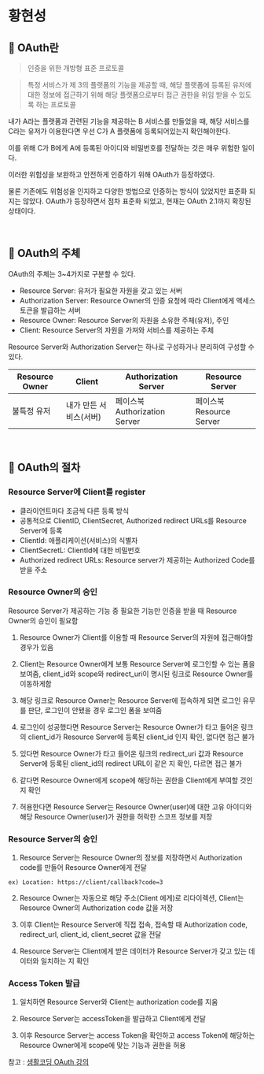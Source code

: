 # 황현성

## 🍏 OAuth란

> 인증을 위한 개방형 표준 프로토콜

> 특정 서비스가 제 3의 플랫폼의 기능을 제공할 때, 해당 플랫폼에 등록된 유저에 대한 정보에 접근하기 위해 해당 플랫폼으로부터 접근 권한을 위임 받을 수 있도록 하는 프로토콜

내가 A라는 플랫폼과 관련된 기능을 제공하는 B 서비스를 만들었을 때, 해당 서비스를 C라는 유저가 이용한다면 우선 C가 A 플랫폼에 등록되어있는지 확인해야한다.

이를 위해 C가 B에게 A에 등록된 아이디와 비밀번호를 전달하는 것은 매우 위험한 일이다.

이러한 위험성을 보완하고 안전하게 인증하기 위해 OAuth가 등장하였다. 

물론 기존에도 위험성을 인지하고 다양한 방법으로 인증하는 방식이 있었지만 표준화 되지는 않았다. OAuth가 등장하면서 점차 표준화 되었고, 현재는 OAuth 2.1까지 확장된 상태이다.

<br />

## 🍊 OAuth의 주체

OAuth의 주체는 3~4가지로 구분할 수 있다.

- Resource Server: 유저가 필요한 자원을 갖고 있는 서버
- Authorization Server: Resource Owner의 인증 요청에 따라 Client에게 액세스 토큰을 발급하는 서버
- Resource Owner: Resource Server의 자원을 소유한 주체(유저), 주인
- Client: Resource Server의 자원을 가져와 서비스를 제공하는 주체

Resource Server와 Authorization Server는 하나로 구성하거나 분리하여 구성할 수 있다.



|Resource Owner|Client|Authorization Server|Resource Server|
|---|---|---|---|
|불특정 유저|내가 만든 서비스(서버)|페이스북 Authorization Server|페이스북 Resource Server|

<br />

## 🍋 OAuth의 절차

### Resource Server에 Client를 register

- 클라이언트마다 조금씩 다른 등록 방식
- 공통적으로 ClientID, ClientSecret, Authorized redirect URLs를 Resource Server에 등록
- ClientId: 애플리케이션(서비스)의 식별자
- ClientSecretL: ClientId에 대한 비밀번호
- Authorized redirect URLs: Resource server가 제공하는 Authorized Code를 받을 주소

### Resource Owner의 승인

Resource Server가 제공하는 기능 중 필요한 기능만 인증을 받을 때 Resource Owner의 승인이 필요함

1. Resource Owner가 Client를 이용할 때 Resource Server의 자원에 접근해야할 경우가 있음

2. Client는 Resource Owner에게 보통 Resource Server에 로그인할 수 있는 폼을 보여줌, client_id와 scope와 redirect_uri이 명시된 링크로 Resource Owner를 이동하게함

3. 해당 링크로 Resource Owner는 Resource Server에 접속하게 되면 로그인 유무를 판단, 로그인이 안됐을 경우 로그인 폼을 보여줌

4. 로그인이 성공했다면 Resource Server는 Resource Owner가 타고 들어온 링크의 client_id가 Resource Server에 등록된 client_id 인지 확인, 없다면 접근 불가

5. 있다면 Resource Owner가 타고 들어온 링크의 redirect_uri 값과 Resource Server에 등록된 client_id의 redirect URL이 같은 지 확인, 다르면 접근 불가

6. 같다면 Resource Owner에게 scope에 해당하는 권한을 Client에게 부여할 것인지 확인

7. 허용한다면 Resource Server는 Resource Owner(user)에 대한 고유 아이디와 해당 Resource Owner(user)가 권한을 허락한 스코프 정보를 저장

### Resource Server의 승인

1. Resource Server는 Resource Owner의 정보를 저장하면서 Authorization code를 만들어 Resource Owner에게 전달
```
ex) Location: https://client/callback?code=3
```
2. Resource Owner는 자동으로 해당 주소(Client 에게)로 리다이렉션, Client는 Resource Owner의 Authorization code 값을 저장

3. 이후 Client는 Resource Server에 직접 접속, 접속할 때 Authorization code, redirect_url, client_id, client_secret 값을 전달

4. Resource Server는 Client에게 받은 데이터가 Resource Server가 갖고 있는 데이터와 일치하는 지 확인

### Access Token 발급

1. 일치하면 Resource Server와 Client는 authorization code를 지움

2. Resource Server는 accessToken을 발급하고 Client에게 전달

3. 이후 Resource Server는 access Token을 확인하고 access Token에 해당하는 Resource Owner에게 scope에 맞는 기능과 권한을 허용


참고 : [생활코딩 OAuth 강의](https://www.youtube.com/watch?v=hm2r6LtUbk8&list=PLuHgQVnccGMA4guyznDlykFJh28_R08Q-&index=1)
